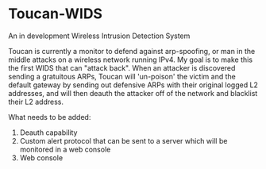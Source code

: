 # Toucan-WIDS
An in development Wireless Intrusion Detection System

Toucan is currently a monitor to defend against arp-spoofing, or man in the middle attacks on a wireless network running IPv4. My goal is to make this the first WIDS that can "attack back". When an attacker is discovered sending a gratuitous ARPs, Toucan will 'un-poison' the victim and the default gateway by sending out defensive ARPs with their original logged L2 addresses, and will then deauth the attacker off of the network and blacklist their L2 address. 

What needs to be added:
1. Deauth capability
2. Custom alert protocol that can be sent to a server which will be monitored in a web console
3. Web console
